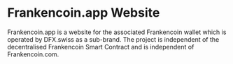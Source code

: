 # Frankencoin.app Website

Frankencoin.app is a website for the associated Frankencoin wallet which is operated by DFX.swiss as a sub-brand. The project is independent of the decentralised Frankencoin Smart Contract and is independent of Frankencoin.com. 

